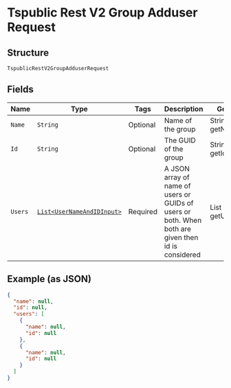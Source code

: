 
# Tspublic Rest V2 Group Adduser Request

## Structure

`TspublicRestV2GroupAdduserRequest`

## Fields

| Name | Type | Tags | Description | Getter | Setter |
|  --- | --- | --- | --- | --- | --- |
| `Name` | `String` | Optional | Name of the group | String getName() | setName(String name) |
| `Id` | `String` | Optional | The GUID of the group | String getId() | setId(String id) |
| `Users` | [`List<UserNameAndIDInput>`](../../doc/models/user-name-and-id-input.md) | Required | A JSON array of name of users or GUIDs of users or both. When both are given then id is considered | List<UserNameAndIDInput> getUsers() | setUsers(List<UserNameAndIDInput> users) |

## Example (as JSON)

```json
{
  "name": null,
  "id": null,
  "users": [
    {
      "name": null,
      "id": null
    },
    {
      "name": null,
      "id": null
    }
  ]
}
```

